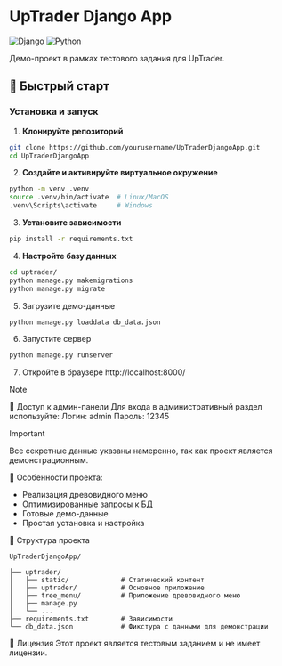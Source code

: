 # UpTrader Django App

![Django](https://img.shields.io/badge/Django-5.2.1-green.svg)
![Python](https://img.shields.io/badge/Python-3.10.12-blue.svg)

Демо-проект в рамках тестового задания для UpTrader.

## 🚀 Быстрый старт

### Установка и запуск

1. **Клонируйте репозиторий**
```bash
git clone https://github.com/yourusername/UpTraderDjangoApp.git
cd UpTraderDjangoApp
```
   
2. **Создайте и активируйте виртуальное окружение**

```bash
python -m venv .venv
source .venv/bin/activate  # Linux/MacOS
.venv\Scripts\activate     # Windows
```

3. **Установите зависимости**

```bash
pip install -r requirements.txt
```

4. **Настройте базу данных**
```bash
cd uptrader/
python manage.py makemigrations
python manage.py migrate
```
5. Загрузите демо-данные
```bash
python manage.py loaddata db_data.json
```

6. Запустите сервер
```bash
python manage.py runserver
```

7. Откройте в браузере http://localhost:8000/


> [!NOTE]
> 🔐 Доступ к админ-панели
> Для входа в административный раздел используйте:
> Логин: admin
> Пароль: 12345


> [!IMPORTANT]
> Все секретные данные указаны намеренно, так как проект является демонстрационным.

📌 Особенности проекта:
- Реализация древовидного меню
- Оптимизированные запросы к БД
- Готовые демо-данные
- Простая установка и настройка

📂 Структура проекта
```
UpTraderDjangoApp/

├── uptrader/
│   ├── static/             # Статический контент            
│   ├── uptrader/           # Основное приложение
│   ├── tree_menu/          # Приложение древовидного меню
│   ├── manage.py
│   └── ...
├── requirements.txt        # Зависимости
└── db_data.json            # Фикстура с данными для демонстрации
```
📝 Лицензия
Этот проект является тестовым заданием и не имеет лицензии.
